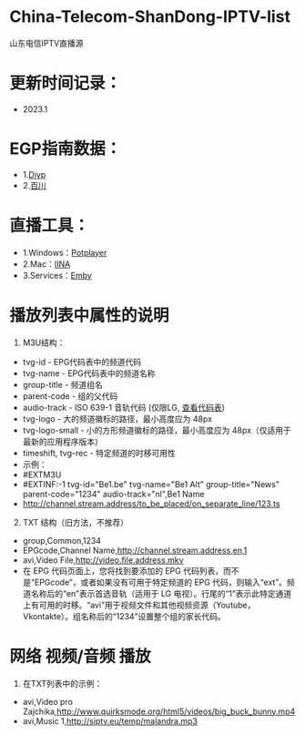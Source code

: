 # China-Telecom-ShanDong-IPTV-list
山东电信IPTV直播源

# 更新时间记录：
- 2023.1

# EGP指南数据：
- 1.[Diyp](http://epg.51zmt.top:8000/)
- 2.[百川](https://epg.112114.eu.org/)

# 直播工具：
- 1.Windows：[Potplayer](http://potplayer.tv/)
- 2.Mac：[IINA](https://www.iina.io/)
- 3.Services：[Emby](https://emby.media/)

# 播放列表中属性的说明

1. M3U结构：
- tvg-id - EPG代码表中的频道代码
- tvg-name - EPG代码表中的频道名称
- group-title - 频道组名
- parent-code - 组的父代码
- audio-track - ISO 639-1 音轨代码 (仅限LG, [查看代码表](http://www.loc.gov/standards/iso639-2/php/code_list.php))
- tvg-logo - 大的频道徽标的路径，最小高度应为 48px
- tvg-logo-small - 小的方形频道徽标的路径，最小高度应为 48px（仅适用于最新的应用程序版本）
- timeshift, tvg-rec - 特定频道的时移可用性
- 示例：
- #EXTM3U
- #EXTINF:-1 tvg-id="Be1.be" tvg-name="Be1 Alt" group-title="News" parent-code="1234" audio-track="nl",Be1 Name
- http://channel.stream.address/to_be_placed/on_separate_line/123.ts

2. TXT 结构（旧方法，不推荐）
- group,Common,1234
- EPGcode,Channel Name,http://channel.stream.address,en,1
- avi,Video File,http://video.file.address.mkv
- 在 EPG 代码页面上，您将找到要添加的 EPG 代码列表，而不是“EPGcode”，或者如果没有可用于特定频道的 EPG 代码，则输入“ext”。频道名称后的“en”表示首选音轨（适用于 LG 电视）。行尾的“1”表示此特定通道上有可用的时移。“avi”用于视频文件和其他视频资源（Youtube，Vkontakte）。组名称后的“1234”设置整个组的家长代码。

# 网络 视频/音频 播放

1. 在TXT列表中的示例：
- avi,Video pro Zajchika,http://www.quirksmode.org/html5/videos/big_buck_bunny.mp4
- avi,Music 1,http://siptv.eu/temp/malandra.mp3

